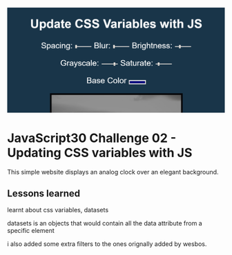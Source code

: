 ![JS03](cssjs.PNG)
# JavaScript30 Challenge 02 - Updating CSS variables with JS
This simple website displays an analog clock over an elegant background.

## Lessons learned
learnt about css variables, datasets

datasets is an objects that would contain all the data attribute from a specific element

i also added some extra filters to the ones orignally added by wesbos.